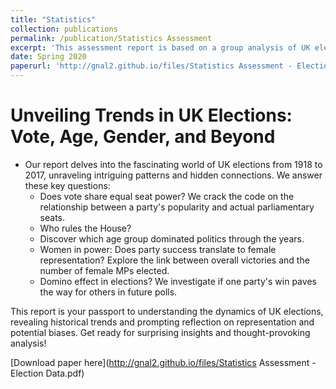 ```yaml
---
title: "Statistics"
collection: publications
permalink: /publication/Statistics Assessment
excerpt: 'This assessment report is based on a group analysis of UK election data using R'
date: Spring 2020
paperurl: 'http://gnal2.github.io/files/Statistics Assessment - Election Data.pdf'
---
```

Unveiling Trends in UK Elections: Vote, Age, Gender, and Beyond
====
* Our report delves into the fascinating world of UK elections from 1918 to 2017, unraveling intriguing patterns and hidden connections. We answer these key questions:
  * Does vote share equal seat power? We crack the code on the relationship between a party's popularity and actual parliamentary seats.
  * Who rules the House?
  * Discover which age group dominated politics through the years.
  * Women in power: Does party success translate to female representation? Explore the link between overall victories and the number of female MPs elected.
  * Domino effect in elections? We investigate if one party's win paves the way for others in future polls.

This report is your passport to understanding the dynamics of UK elections, revealing historical trends and prompting reflection on representation and potential biases. Get ready for surprising insights and thought-provoking analysis!

[Download paper here](http://gnal2.github.io/files/Statistics Assessment - Election Data.pdf)




